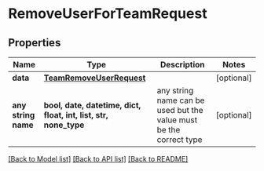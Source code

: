 # RemoveUserForTeamRequest


## Properties
Name | Type | Description | Notes
------------ | ------------- | ------------- | -------------
**data** | [**TeamRemoveUserRequest**](TeamRemoveUserRequest.md) |  | [optional] 
**any string name** | **bool, date, datetime, dict, float, int, list, str, none_type** | any string name can be used but the value must be the correct type | [optional]

[[Back to Model list]](../README.md#documentation-for-models) [[Back to API list]](../README.md#documentation-for-api-endpoints) [[Back to README]](../README.md)


